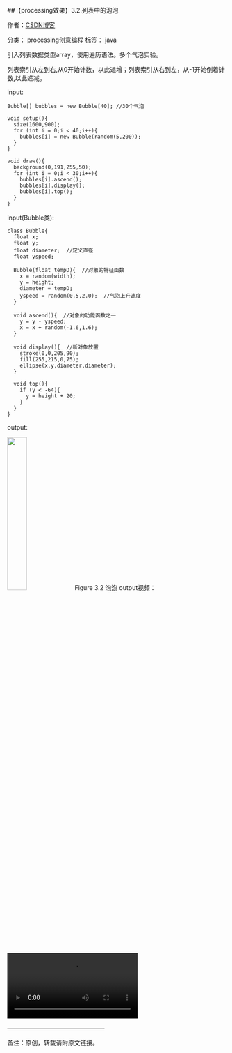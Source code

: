 ##【processing效果】3.2.列表中的泡泡

作者：[CSDN博客](https://blog.csdn.net/liaowang010)

分类： processing创意编程  标签： java

引入列表数据类型array，使用遍历语法。多个气泡实验。

列表索引从左到右,从0开始计数，以此递增；列表索引从右到左，从-1开始倒着计数,以此递减。

input:

```
Bubble[] bubbles = new Bubble[40]; //30个气泡
 
void setup(){
  size(1600,900);
  for (int i = 0;i < 40;i++){
    bubbles[i] = new Bubble(random(5,200));
  }
} 
 
void draw(){
  background(0,191,255,50);
  for (int i = 0;i < 30;i++){
    bubbles[i].ascend();
    bubbles[i].display();
    bubbles[i].top();
  }
}
```

input(Bubble类):


```
class Bubble{
  float x;
  float y;
  float diameter;  //定义直径
  float yspeed;
  
  Bubble(float tempD){  //对象的特征函数
    x = random(width);
    y = height;
    diameter = tempD;
    yspeed = random(0.5,2.0);  //气泡上升速度
  }
  
  void ascend(){  //对象的功能函数之一
    y = y - yspeed;
    x = x + random(-1.6,1.6);
  }
  
  void display(){  //新对象放置
    stroke(0,0,205,90);
    fill(255,215,0,75);
    ellipse(x,y,diameter,diameter);
  }
  
  void top(){
    if (y < -64){
      y = height + 20;
    }
  }
}
```

output:

<left>
<img src="https://img-blog.csdnimg.cn/77e92cecf79e4bdeb6b7d0f42830e168.png" width="30%" height="30%" />
Figure 3.2 泡泡
</left>
output视频：

<video src="https://www.bilibili.com/video/BV11u411s7VD/?share_source=copy_web&vd_source=81f6714046d21d930e6f52a77c0d8811"></video>

————————————————

备注：原创，转载请附原文链接。